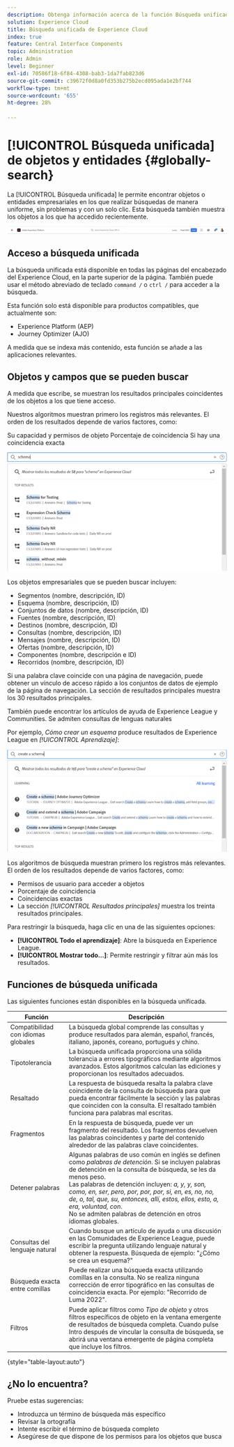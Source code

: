 ```yaml
---
description: Obtenga información acerca de la función Búsqueda unificada para determinadas aplicaciones en Experience Cloud.
solution: Experience Cloud
title: Búsqueda unificada de Experience Cloud
index: true
feature: Central Interface Components
topic: Administration
role: Admin
level: Beginner
exl-id: 70586f18-6f84-4308-bab3-1da7fab823d6
source-git-commit: c39672f0d8a0fd353b275b2ecd095ada1e2bf744
workflow-type: tm+mt
source-wordcount: '655'
ht-degree: 28%

---
```


# [!UICONTROL Búsqueda unificada] de objetos y entidades {#globally-search}

La [!UICONTROL Búsqueda unificada] le permite encontrar objetos o entidades empresariales en los que realizar búsquedas de manera uniforme, sin problemas y con un solo clic. Esta búsqueda también muestra los objetos a los que ha accedido recientemente.

![Buscar globalmente objetos y entidades](../assets/platform-search.png)

## Acceso a búsqueda unificada

La búsqueda unificada está disponible en todas las páginas del encabezado del Experience Cloud, en la parte superior de la página. También puede usar el método abreviado de teclado `command /` o `ctrl /` para acceder a la búsqueda.

Esta función solo está disponible para productos compatibles, que actualmente son:

* Experience Platform (AEP)
* Journey Optimizer (AJO)

A medida que se indexa más contenido, esta función se añade a las aplicaciones relevantes.

## Objetos y campos que se pueden buscar

A medida que escribe, se muestran los resultados principales coincidentes de los objetos a los que tiene acceso.

Nuestros algoritmos muestran primero los registros más relevantes. El orden de los resultados depende de varios factores, como:

Su capacidad y permisos de objeto
Porcentaje de coincidencia
Si hay una coincidencia exacta

![Búsqueda unificada en Experience Cloud](../assets/unified-search-results.png)

Los objetos empresariales que se pueden buscar incluyen:

* Segmentos (nombre, descripción, ID)
* Esquema (nombre, descripción, ID)
* Conjuntos de datos (nombre, descripción, ID)
* Fuentes (nombre, descripción, ID)
* Destinos (nombre, descripción, ID)
* Consultas (nombre, descripción, ID)
* Mensajes (nombre, descripción, ID)
* Ofertas (nombre, descripción, ID)
* Componentes (nombre, descripción e ID)
* Recorridos (nombre, descripción, ID)

Si una palabra clave coincide con una página de navegación, puede obtener un vínculo de acceso rápido a los conjuntos de datos de ejemplo de la página de navegación. La sección de resultados principales muestra los 30 resultados principales.

También puede encontrar los artículos de ayuda de Experience League y Communities. Se admiten consultas de lenguas naturales

Por ejemplo, _Cómo crear un esquema_ produce resultados de Experience League en _[!UICONTROL Aprendizaje]_:

![Búsqueda unificada en la ayuda de Experience Cloud](../assets/unified-search-learning.png)

Los algoritmos de búsqueda muestran primero los registros más relevantes. El orden de los resultados depende de varios factores, como:

* Permisos de usuario para acceder a objetos
* Porcentaje de coincidencia
* Coincidencias exactas
* La sección _[!UICONTROL Resultados principales]_ muestra los treinta resultados principales.

Para restringir la búsqueda, haga clic en una de las siguientes opciones:

* **[!UICONTROL Todo el aprendizaje]**: Abre la búsqueda en Experience League.
* **[!UICONTROL Mostrar todo...]**: Permite restringir y filtrar aún más los resultados.

## Funciones de búsqueda unificada

Las siguientes funciones están disponibles en la búsqueda unificada.

| Función | Descripción |
| ------- | ------- |
| Compatibilidad con idiomas globales | La búsqueda global comprende las consultas y produce resultados para alemán, español, francés, italiano, japonés, coreano, portugués y chino. |
| Tipotolerancia | La búsqueda unificada proporciona una sólida tolerancia a errores tipográficos mediante algoritmos avanzados. Estos algoritmos calculan las ediciones y proporcionan los resultados adecuados. |
| Resaltado | La respuesta de búsqueda resalta la palabra clave coincidente de la consulta de búsqueda para que pueda encontrar fácilmente la sección y las palabras que coinciden con la consulta. El resaltado también funciona para palabras mal escritas. |
| Fragmentos | En la respuesta de búsqueda, puede ver un fragmento del resultado. Los fragmentos devuelven las palabras coincidentes y parte del contenido alrededor de las palabras clave coincidentes. |
| Detener palabras | Algunas palabras de uso común en inglés se definen como _palabras de detención_. Si se incluyen palabras de detención en la consulta de búsqueda, se les da menos peso. <br>Las palabras de detención incluyen: _a, y, y, son, como, en, ser, pero, por, por, por, si, en, es, no, no, de, o, tal, que, su, entonces, allí, estos, ellos, esto, a, era, voluntad, con_. <br>No se admiten palabras de detención en otros idiomas globales. |
| Consultas del lenguaje natural | Cuando busque un artículo de ayuda o una discusión en las Comunidades de Experience League, puede escribir la pregunta utilizando lenguaje natural y obtener la respuesta. Búsqueda de ejemplo: &quot;¿Cómo se crea un esquema?&quot; |
| Búsqueda exacta entre comillas | Puede realizar una búsqueda exacta utilizando comillas en la consulta. No se realiza ninguna corrección de error tipográfico en las consultas de coincidencia exacta. Por ejemplo: &quot;Recorrido de Luma 2022&quot;. |
| Filtros | Puede aplicar filtros como _Tipo de objeto_ y otros filtros específicos de objeto en la ventana emergente de resultados de búsqueda completa. Cuando pulse Intro después de vincular la consulta de búsqueda, se abrirá una ventana emergente de página completa que incluye los filtros. |

{style="table-layout:auto"}

## ¿No lo encuentra?

Pruebe estas sugerencias:

* Introduzca un término de búsqueda más específico
* Revisar la ortografía
* Intente escribir el término de búsqueda completo
* Asegúrese de que dispone de los permisos para los objetos que busca
